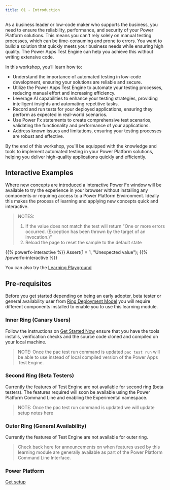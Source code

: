 ```yaml
---
title: 01 - Introduction
---
```


As a business leader or low-code maker who supports the business, you need to ensure the reliability, performance, and security of your Power Platform solutions. This means you can't rely solely on manual testing processes, which can be time-consuming and prone to errors. You want to build a solution that quickly meets your business needs while ensuring high quality. The Power Apps Test Engine can help you achieve this without writing extensive code.

In this workshop, you’ll learn how to:

- Understand the importance of automated testing in low-code development, ensuring your solutions are reliable and secure.
- Utilize the Power Apps Test Engine to automate your testing processes, reducing manual effort and increasing efficiency.
- Leverage AI capabilities to enhance your testing strategies, providing intelligent insights and automating repetitive tasks.
- Record and run tests for your deployed applications, ensuring they perform as expected in real-world scenarios.
- Use Power Fx statements to create comprehensive test scenarios, validating the functionality and performance of your applications.
- Address known issues and limitations, ensuring your testing processes are robust and effective.

By the end of this workshop, you'll be equipped with the knowledge and tools to implement automated testing in your Power Platform solutions, helping you deliver high-quality applications quickly and efficiently.

## Interactive Examples

Where new concepts are introduced a interactive Power Fx window will be available to try the experience in your browser without installing any components or requiring access to a Power Platform Environment. Ideally this makes the process of learning and applying new concepts quick and interactive.

> NOTES:
> 1. If the value does not match the test will return "One or more errors occurred. (Exception has been thrown by the target of an invocation.)"
> 2. Reload the page to reset the sample to the default state

{{% powerfx-interactive %}}
Assert(1 = 1, "Unexpected value");
{{% /powerfx-interactive %}}

You can also try the [Learning Playground](/PowerApps-TestEngine/learning/playground?title=boolean-expressions)

## Pre-requisites

Before you get started depending on being an early adopter, beta tester or general availability user from [Ring Deployment Model](../context/ring-deployment-model.md) you will require different components installed to enable you to use this learning module.

### Inner Ring (Canary Users)

Follow the instructions on [Get Started Now](../context/get-started-now.md) ensure that you have the tools installs, verification checks and the source code cloned and compiled on your local machine.

> NOTE: Once the pac test run command is updated `pac test run` will be able to use instead of local compiled version of the Power Apps Test Engine. 

### Second Ring (Beta Testers)

Currently the features of Test Engine are not available for second ring (beta testers). The features required will soon be available using the Power Platform Command Line and enabling the Experimental namespace. 

> NOTE: Once the pac test run command is updated we will update setup notes here

### Outer Ring (General Availability)

Currently the features of Test Engine are not available for outer ring. 

> Check back here for announcements on when features used by this learning module are generally available as part of the Power Platform Command Line Interface. 

### Power Platform 

<a href="/PowerApps-TestEngine/learning/02-getting-setup" class="btn btn--primary">Get setup</a>